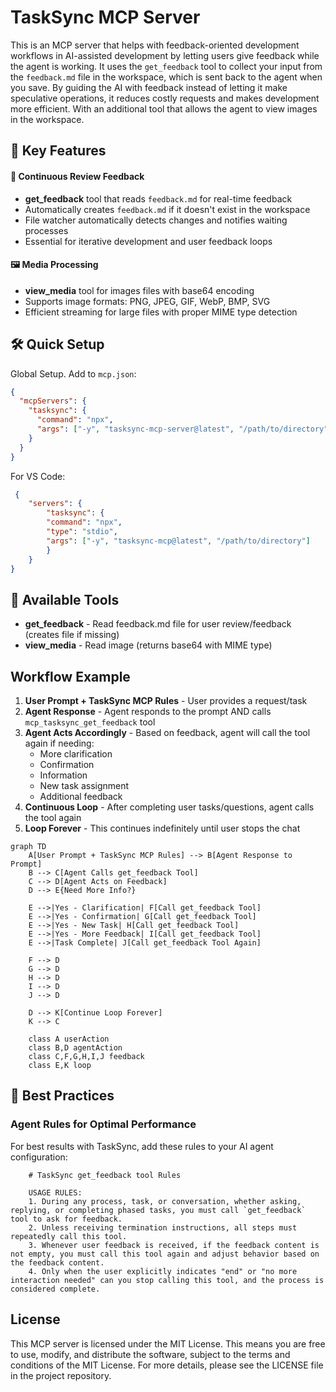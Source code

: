 # TaskSync MCP Server

This is an MCP server that helps with  feedback-oriented development workflows in AI-assisted development by letting users give feedback while the agent is working. It uses the `get_feedback` tool to collect your input from the `feedback.md` file in the workspace, which is sent back to the agent when you save. By guiding the AI with feedback instead of letting it make speculative operations, it reduces costly requests and makes development more efficient. With an additional tool that allows the agent to view images in the workspace. 

## 🌟 Key Features

#### 🔄 Continuous Review Feedback
- **get_feedback** tool that reads `feedback.md` for real-time feedback
- Automatically creates `feedback.md` if it doesn't exist in the workspace
- File watcher automatically detects changes and notifies waiting processes
- Essential for iterative development and user feedback loops

#### 🖼️ Media Processing
- **view_media** tool for images files with base64 encoding
- Supports image formats: PNG, JPEG, GIF, WebP, BMP, SVG
- Efficient streaming for large files with proper MIME type detection

## 🛠️ Quick Setup

</details>

Global Setup. Add to `mcp.json`:
```json
{
  "mcpServers": {
    "tasksync": {
      "command": "npx",
      "args": ["-y", "tasksync-mcp-server@latest", "/path/to/directory"]
    }
  }
}
```
For VS Code:
```json
 {
    "servers": {
        "tasksync": {
        "command": "npx",
        "type": "stdio",
        "args": ["-y", "tasksync-mcp@latest", "/path/to/directory"]
        }
    }
}
```

</details>

## 🔨 Available Tools

- **get_feedback** - Read feedback.md file for user review/feedback (creates file if missing)
- **view_media** - Read image (returns base64 with MIME type)


## Workflow Example

1. **User Prompt + TaskSync MCP Rules** - User provides a request/task
2. **Agent Response** - Agent responds to the prompt AND calls `mcp_tasksync_get_feedback` tool
3. **Agent Acts Accordingly** - Based on feedback, agent will call the tool again if needing:
   - More clarification
   - Confirmation
   - Information
   - New task assignment
   - Additional feedback
4. **Continuous Loop** - After completing user tasks/questions, agent calls the tool again
5. **Loop Forever** - This continues indefinitely until user stops the chat

```mermaid
graph TD
    A[User Prompt + TaskSync MCP Rules] --> B[Agent Response to Prompt]
    B --> C[Agent Calls get_feedback Tool]
    C --> D[Agent Acts on Feedback]
    D --> E{Need More Info?}
    
    E -->|Yes - Clarification| F[Call get_feedback Tool]
    E -->|Yes - Confirmation| G[Call get_feedback Tool]
    E -->|Yes - New Task| H[Call get_feedback Tool]
    E -->|Yes - More Feedback| I[Call get_feedback Tool]
    E -->|Task Complete| J[Call get_feedback Tool Again]
    
    F --> D
    G --> D
    H --> D
    I --> D
    J --> D
    
    D --> K[Continue Loop Forever]
    K --> C
    
    class A userAction
    class B,D agentAction
    class C,F,G,H,I,J feedback
    class E,K loop
```

## 🛟 Best Practices

### Agent Rules for Optimal Performance

For best results with TaskSync, add these rules to your AI agent configuration:

```text
    # TaskSync get_feedback tool Rules

    USAGE RULES:
    1. During any process, task, or conversation, whether asking, replying, or completing phased tasks, you must call `get_feedback` tool to ask for feedback.
    2. Unless receiving termination instructions, all steps must repeatedly call this tool.
    3. Whenever user feedback is received, if the feedback content is not empty, you must call this tool again and adjust behavior based on the feedback content.
    4. Only when the user explicitly indicates "end" or "no more interaction needed" can you stop calling this tool, and the process is considered complete.
```
## License

This MCP server is licensed under the MIT License. This means you are free to use, modify, and distribute the software, subject to the terms and conditions of the MIT License. For more details, please see the LICENSE file in the project repository.




